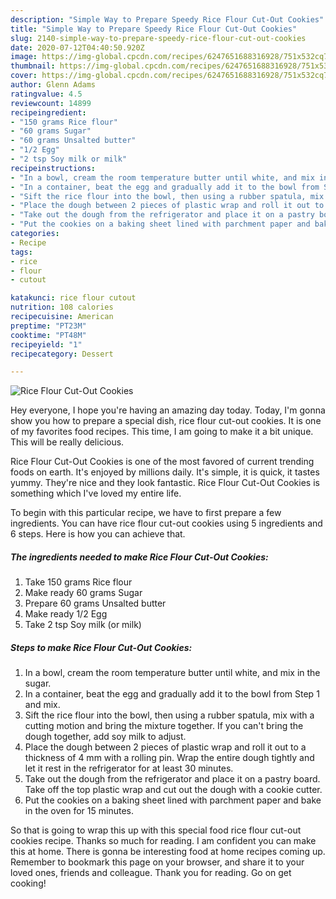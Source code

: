 ```yaml
---
description: "Simple Way to Prepare Speedy Rice Flour Cut-Out Cookies"
title: "Simple Way to Prepare Speedy Rice Flour Cut-Out Cookies"
slug: 2140-simple-way-to-prepare-speedy-rice-flour-cut-out-cookies
date: 2020-07-12T04:40:50.920Z
image: https://img-global.cpcdn.com/recipes/6247651688316928/751x532cq70/rice-flour-cut-out-cookies-recipe-main-photo.jpg
thumbnail: https://img-global.cpcdn.com/recipes/6247651688316928/751x532cq70/rice-flour-cut-out-cookies-recipe-main-photo.jpg
cover: https://img-global.cpcdn.com/recipes/6247651688316928/751x532cq70/rice-flour-cut-out-cookies-recipe-main-photo.jpg
author: Glenn Adams
ratingvalue: 4.5
reviewcount: 14899
recipeingredient:
- "150 grams Rice flour"
- "60 grams Sugar"
- "60 grams Unsalted butter"
- "1/2 Egg"
- "2 tsp Soy milk or milk"
recipeinstructions:
- "In a bowl, cream the room temperature butter until white, and mix in the sugar."
- "In a container, beat the egg and gradually add it to the bowl from Step 1 and mix."
- "Sift the rice flour into the bowl, then using a rubber spatula, mix with a cutting motion and bring the mixture together. If you can&#39;t bring the dough together, add soy milk to adjust."
- "Place the dough between 2 pieces of plastic wrap and roll it out to a thickness of 4 mm with a rolling pin. Wrap the entire dough tightly and let it rest in the refrigerator for at least 30 minutes."
- "Take out the dough from the refrigerator and place it on a pastry board. Take off the top plastic wrap and cut out the dough with a cookie cutter."
- "Put the cookies on a baking sheet lined with parchment paper and bake in the oven for 15 minutes."
categories:
- Recipe
tags:
- rice
- flour
- cutout

katakunci: rice flour cutout 
nutrition: 108 calories
recipecuisine: American
preptime: "PT23M"
cooktime: "PT48M"
recipeyield: "1"
recipecategory: Dessert

---
```



![Rice Flour Cut-Out Cookies](https://img-global.cpcdn.com/recipes/6247651688316928/751x532cq70/rice-flour-cut-out-cookies-recipe-main-photo.jpg)

Hey everyone, I hope you're having an amazing day today. Today, I'm gonna show you how to prepare a special dish, rice flour cut-out cookies. It is one of my favorites food recipes. This time, I am going to make it a bit unique. This will be really delicious.



Rice Flour Cut-Out Cookies is one of the most favored of current trending foods on earth. It's enjoyed by millions daily. It's simple, it is quick, it tastes yummy. They're nice and they look fantastic. Rice Flour Cut-Out Cookies is something which I've loved my entire life.


To begin with this particular recipe, we have to first prepare a few ingredients. You can have rice flour cut-out cookies using 5 ingredients and 6 steps. Here is how you can achieve that.

<!--inarticleads1-->

##### The ingredients needed to make Rice Flour Cut-Out Cookies:

1. Take 150 grams Rice flour
1. Make ready 60 grams Sugar
1. Prepare 60 grams Unsalted butter
1. Make ready 1/2 Egg
1. Take 2 tsp Soy milk (or milk)




<!--inarticleads2-->

##### Steps to make Rice Flour Cut-Out Cookies:

1. In a bowl, cream the room temperature butter until white, and mix in the sugar.
1. In a container, beat the egg and gradually add it to the bowl from Step 1 and mix.
1. Sift the rice flour into the bowl, then using a rubber spatula, mix with a cutting motion and bring the mixture together. If you can&#39;t bring the dough together, add soy milk to adjust.
1. Place the dough between 2 pieces of plastic wrap and roll it out to a thickness of 4 mm with a rolling pin. Wrap the entire dough tightly and let it rest in the refrigerator for at least 30 minutes.
1. Take out the dough from the refrigerator and place it on a pastry board. Take off the top plastic wrap and cut out the dough with a cookie cutter.
1. Put the cookies on a baking sheet lined with parchment paper and bake in the oven for 15 minutes.




So that is going to wrap this up with this special food rice flour cut-out cookies recipe. Thanks so much for reading. I am confident you can make this at home. There is gonna be interesting food at home recipes coming up. Remember to bookmark this page on your browser, and share it to your loved ones, friends and colleague. Thank you for reading. Go on get cooking!
